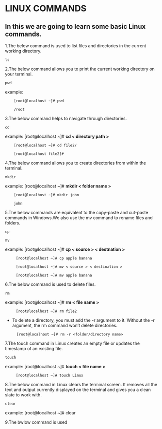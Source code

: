 # LINUX COMMANDS
## In this we are going to learn some basic Linux commands.

1.The below command is used to list files and directories in the current working directory.
~~~
ls
~~~

2.The below command allows you to print the current working directory on your terminal.
~~~
pwd
~~~

example:

        [root@localhost ~]# pwd

        /root

3.The below command helps to navigate through directories.
~~~
cd
~~~

example: [root@localhost ~]# **cd < directory path >**
        
        [root@localhost ~]# cd file2/

        [root@localhost file2]#

4.The below command allows you to create directories from within the terminal.
~~~
mkdir
~~~

example: [root@localhost ~]# **mkdir < folder name >**

        [root@localhost ~]# mkdir john
        
        john
 
5.The below commands are equivalent to the copy-paste and cut-paste commands in Windows.We also use the mv command to rename files and folders.
~~~
cp
~~~

~~~
mv
~~~

example: [root@localhost ~]# **cp < source > < destnation >**

         [root@localhost ~]# cp apple banana 

         [root@localhost ~]# mv < source > < destination >
        
         [root@localhost ~]# mv apple banana 
         
6.The below command is used to delete files.
~~~
rm
~~~

example: [root@localhost ~]# **rm < file name >**

         [root@localhost ~]# rm file2

- To delete a directory, you must add the -r argument to it. Without the -r argument, the rm command won’t delete directories.

        [root@localhost ~]# rm -r <folder/directory name>

7.The touch command in Linux creates an empty file or updates the timestamp of an existing file.
~~~
touch
~~~

example: [root@localhost ~]# **touch < file name >**
  
         [root@localhost ~]# touch Linux

8.The below command in Linux clears the terminal screen. It removes all the text and output currently displayed on the terminal and gives you a clean slate to work with.
~~~
clear
~~~

example: [root@localhost ~]# clear

9.The bwlow command is used



         

       
